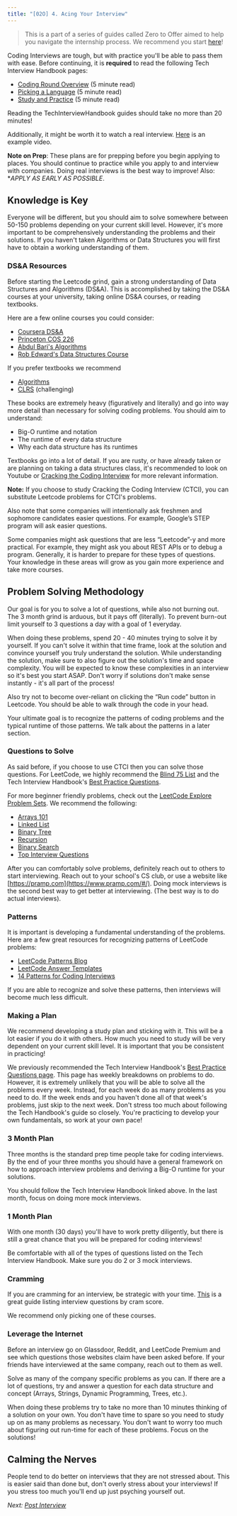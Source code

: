 ```yaml
---
title: "[02O] 4. Acing Your Interview"
---
```


> This is a part of a series of guides called Zero to Offer aimed to help you navigate the internship process. We recommend you start [here](/zero-to-offer/)!

Coding Interviews are tough, but with practice you'll be able to pass them with ease. Before continuing, it is **required** to read the following Tech Interview Handbook pages:

- [Coding Round Overview](https://www.techinterviewhandbook.org/software-engineering-interview-guide/) (5 minute read)
- [Picking a Language](https://www.techinterviewhandbook.org/programming-languages-for-coding-interviews/) (5 minute read)
- [Study and Practice](https://www.techinterviewhandbook.org/coding-interview-study-plan/) (5 minute read)

Reading the TechInterviewHandbook guides should take no more than 20 minutes!

Additionally, it might be worth it to watch a real interview. [Here](https://www.youtube.com/watch?v=3Q_oYDQ2whs) is an example video.

**Note on Prep**: These plans are for prepping before you begin applying to places. You should continue to practice while you apply to and interview with companies. Doing real interviews is the best way to improve! Also: \*_APPLY AS EARLY AS POSSIBLE_.

## Knowledge is Key

Everyone will be different, but you should aim to solve somewhere between 50-150 problems depending on your current skill level. However, it's more important to be comprehensively understanding the problems and their solutions. If you haven't taken Algorithms or Data Structures you will first have to obtain a working understanding of them.

### DS&A Resources

Before starting the Leetcode grind, gain a strong understanding of Data Structures and Algorithms (DS&A). This is accomplished by taking the DS&A courses at your university, taking online DS&A courses, or reading textbooks.

Here are a few online courses you could consider:

- [Coursera DS&A](https://www.coursera.org/specializations/data-structures-algorithms)
- [Princeton COS 226](https://www.youtube.com/playlist?list=PLaLOVNqqD-2Hz-wATEaLxBGsZcdcDzMBw)
- [Abdul Bari's Algorithms](https://www.youtube.com/watch?v=0IAPZzGSbME&list=PLDN4rrl48XKpZkf03iYFl-O29szjTrs_O)
- [Rob Edward's Data Structures Course](https://www.youtube.com/watch?v=zgCnMvvw6Oo&list=PLpPXw4zFa0uKKhaSz87IowJnOTzh9tiBk)

If you prefer textbooks we recommend

- [Algorithms](https://algs4.cs.princeton.edu/home/)
- [CLRS](https://en.wikipedia.org/wiki/Introduction_to_Algorithms) (challenging)

These books are extremely heavy (figuratively and literally) and go into way more detail than necessary for solving coding problems. You should aim to understand:

- Big-O runtime and notation
- The runtime of every data structure
- Why each data structure has its runtimes

Textbooks go into a lot of detail. If you are rusty, or have already taken or are planning on taking a data structures class, it's recommended to look on Youtube or [Cracking the Coding Interview](http://www.crackingthecodinginterview.com/) for more relevant information.

**Note:** If you choose to study Cracking the Coding Interview (CTCI), you can substitute Leetcode problems for CTCI's problems.

Also note that some companies will intentionally ask freshmen and sophomore candidates easier questions. For example, Google’s STEP program will ask easier questions.

Some companies might ask questions that are less “Leetcode”-y and more practical. For example, they might ask you about REST APIs or to debug a program. Generally, it is harder to prepare for these types of questions. Your knowledge in these areas will grow as you gain more experience and take more courses.

## Problem Solving Methodology

Our goal is for you to solve a lot of questions, while also not burning out. The 3 month grind is arduous, but it pays off (literally). To prevent burn-out limit yourself to 3 questions a day with a goal of 1 everyday.

When doing these problems, spend 20 - 40 minutes trying to solve it by yourself. If you can't solve it within that time frame, look at the solution and convince yourself you truly understand the solution. While understanding the solution, make sure to also figure out the solution's time and space complexity. You will be expected to know these complexities in an interview so it's best you start ASAP. Don't worry if solutions don't make sense instantly - it's all part of the process!

Also try not to become over-reliant on clicking the “Run code” button in Leetcode. You should be able to walk through the code in your head.

Your ultimate goal is to recognize the patterns of coding problems and the typical runtime of those patterns. We talk about the patterns in a later section.

### Questions to Solve

As said before, if you choose to use CTCI then you can solve those questions. For LeetCode, we highly recommend the [Blind 75 List](https://www.teamblind.com/post/New-Year-Gift---Curated-List-of-Top-100-LeetCode-Questions-to-Save-Your-Time-OaM1orEU) and the Tech Interview Handbook's [Best Practice Questions](https://www.techinterviewhandbook.org/best-practice-questions/).

For more beginner friendly problems, check out the [LeetCode Explore Problem Sets](https://leetcode.com/explore). We recommend the following:

- [Arrays 101](https://leetcode.com/explore/learn/card/fun-with-arrays/)
- [Linked List](https://leetcode.com/explore/learn/card/linked-list/)
- [Binary Tree](https://leetcode.com/explore/learn/card/data-structure-tree/)
- [Recursion](https://leetcode.com/explore/learn/card/recursion-i/)
- [Binary Search](https://leetcode.com/explore/learn/card/binary-search/)
- [Top Interview Questions](https://leetcode.com/explore/featured/card/top-interview-questions-easy/)

After you can comfortably solve problems, definitely reach out to others to start interviewing. Reach out to your school's CS club, or use a website like [https://pramp.com](https://www.pramp.com/#/). Doing mock interviews is the second best way to get better at interviewing. (The best way is to do actual interviews).

### Patterns

It is important is developing a fundamental understanding of the problems. Here are a few great resources for recognizing patterns of LeetCode problems:

- [LeetCode Patterns Blog](https://medium.com/leetcode-patterns)
- [LeetCode Answer Templates](https://jeremyaguilon.me/blog/a_collection_of_whiteboard_interview_templates)
- [14 Patterns for Coding Interviews](https://hackernoon.com/14-patterns-to-ace-any-coding-interview-question-c5bb3357f6ed)

If you are able to recognize and solve these patterns, then interviews will become much less difficult.

### Making a Plan

We recommend developing a study plan and sticking with it. This will be a lot easier if you do it with others. How much you need to study will be very dependent on your current skill level. It is important that you be consistent in practicing!

We previously recommended the Tech Interview Handbook's [Best Practice Questions page](https://www.techinterviewhandbook.org/best-practice-questions/). This page has weekly breakdowns on problems to do. However, it is extremely unlikely that you will be able to solve all the problems every week. Instead, for each week do as many problems as you need to do. If the week ends and you haven't done all of that week's problems, just skip to the next week. Don't stress too much about following the Tech Handbook's guide so closely. You're practicing to develop your own fundamentals, so work at your own pace!

### 3 Month Plan

Three months is the standard prep time people take for coding interviews. By the end of your three months you should have a general framework on how to approach interview problems and deriving a Big-O runtime for your solutions.

You should follow the Tech Interview Handbook linked above. In the last month, focus on doing more mock interviews.

### 1 Month Plan

With one month (30 days) you'll have to work pretty diligently, but there is still a great chance that you will be prepared for coding interviews!

Be comfortable with all of the types of questions listed on the Tech Interview Handbook. Make sure you do 2 or 3 mock interviews.

### Cramming

If you are cramming for an interview, be strategic with your time. [This](https://jeremyaguilon.me/blog/ranking_interview_questions_by_cram_score) is a great guide listing interview questions by cram score.

We recommend only picking one of these courses.

### Leverage the Internet

Before an interview go on Glassdoor, Reddit, and LeetCode Premium and see which questions those websites claim have been asked before. If your friends have interviewed at the same company, reach out to them as well.

Solve as many of the company specific problems as you can. If there are a lot of questions, try and answer a question for each data structure and concept (Arrays, Strings, Dynamic Programming, Trees, etc.).

When doing these problems try to take no more than 10 minutes thinking of a solution on your own. You don't have time to spare so you need to study up on as many problems as necessary. You don't want to worry too much about figuring out run-time for each of these problems. Focus on the solutions!

## Calming the Nerves

People tend to do better on interviews that they are not stressed about. This is easier said than done but, don't overly stress about your interviews! If you stress too much you'll end up just psyching yourself out.

_Next: [Post Interview](/zero-to-offer/post-interview)_
